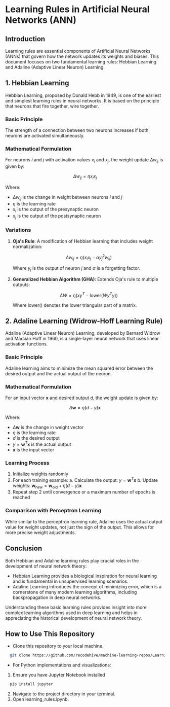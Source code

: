 # Learning Rules in Artificial Neural Networks (ANN)

## Introduction

Learning rules are essential components of Artificial Neural Networks (ANNs) that govern how the network updates its weights and biases. This document focuses on two fundamental learning rules: Hebbian Learning and Adaline (Adaptive Linear Neuron) Learning.

## 1. Hebbian Learning

Hebbian Learning, proposed by Donald Hebb in 1949, is one of the earliest and simplest learning rules in neural networks. It is based on the principle that neurons that fire together, wire together.

### Basic Principle

The strength of a connection between two neurons increases if both neurons are activated simultaneously.

### Mathematical Formulation

For neurons $i$ and $j$ with activation values $x_i$ and $x_j$, the weight update $\Delta w_{ij}$ is given by:

$$ \Delta w_{ij} = \eta x_i x_j $$

Where:
- $\Delta w_{ij}$ is the change in weight between neurons $i$ and $j$
- $\eta$ is the learning rate
- $x_i$ is the output of the presynaptic neuron
- $x_j$ is the output of the postsynaptic neuron

### Variations

1. **Oja's Rule**: A modification of Hebbian learning that includes weight normalization:

   $$ \Delta w_{ij} = \eta(x_i x_j - \alpha y_j^2 w_{ij}) $$

   Where $y_j$ is the output of neuron $j$ and $\alpha$ is a forgetting factor.

2. **Generalized Hebbian Algorithm (GHA)**: Extends Oja's rule to multiple outputs:

   $$ \Delta W = \eta(xy^T - \text{lower}(Wy^Ty)) $$

   Where $\text{lower}()$ denotes the lower triangular part of a matrix.

## 2. Adaline Learning (Widrow-Hoff Learning Rule)

Adaline (Adaptive Linear Neuron) Learning, developed by Bernard Widrow and Marcian Hoff in 1960, is a single-layer neural network that uses linear activation functions.

### Basic Principle

Adaline learning aims to minimize the mean squared error between the desired output and the actual output of the neuron.

### Mathematical Formulation

For an input vector $\mathbf{x}$ and desired output $d$, the weight update is given by:

$$ \Delta \mathbf{w} = \eta(d - y)\mathbf{x} $$

Where:
- $\Delta \mathbf{w}$ is the change in weight vector
- $\eta$ is the learning rate
- $d$ is the desired output
- $y = \mathbf{w}^T\mathbf{x}$ is the actual output
- $\mathbf{x}$ is the input vector

### Learning Process

1. Initialize weights randomly
2. For each training example:
   a. Calculate the output: $y = \mathbf{w}^T\mathbf{x}$
   b. Update weights: $\mathbf{w}_\text{new} = \mathbf{w}_\text{old} + \eta(d - y)\mathbf{x}$
3. Repeat step 2 until convergence or a maximum number of epochs is reached

### Comparison with Perceptron Learning

While similar to the perceptron learning rule, Adaline uses the actual output value for weight updates, not just the sign of the output. This allows for more precise weight adjustments.

## Conclusion

Both Hebbian and Adaline learning rules play crucial roles in the development of neural network theory:

- Hebbian Learning provides a biological inspiration for neural learning and is fundamental in unsupervised learning scenarios.
- Adaline Learning introduces the concept of minimizing error, which is a cornerstone of many modern learning algorithms, including backpropagation in deep neural networks.

Understanding these basic learning rules provides insight into more complex learning algorithms used in deep learning and helps in appreciating the historical development of neural network theory.


## How to Use This Repository

- Clone this repository to your local machine.

```bash
  git clone https://github.com/recodehive/machine-learning-repos/Learning Rules In ANN
```
- For Python implementations and visualizations:

1. Ensure you have Jupyter Notebook installed 

```bash
  pip install jupyter
```
2. Navigate to the project directory in your terminal.
3. Open learning_rules.ipynb.
